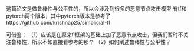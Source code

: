 这篇论文是做鲁棒性与公平性的，所以会涉及到很多的恶意节点攻击模型
有tf和pytorch两个版本，其中pytorch版本是参考了https://github.com/krishnap25/simplicial-fl

可借鉴：
（1）应该是在原来fl框架的基础上加了恶意节点攻击，但我们暂时不关注鲁棒性，所以不如直接看参考的那个
（2）如何阐述鲁棒性与公平性？
